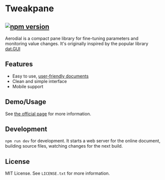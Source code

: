 # Tweakpane
[![npm version](https://badge.fury.io/js/aerodial.svg)](https://badge.fury.io/js/aerodial)
--------

Aerodial is a compact pane library for fine-tuning parameters and monitoring
value changes. It's originally inspired by the popular library [dat.GUI][]


## Features
- Easy to use, [user-friendly documents][documents]
- Clean and simple interface
- Mobile support

## Demo/Usage
See [the official page][documents] for more information.


## Development
`npm run dev` for development. It starts a web server for the online document,
building source files, watching changes for the next build.


## License
MIT License. See `LICENSE.txt` for more information.

[dat.GUI]: https://workshop.chromeexperiments.com/examples/gui/
[documents]: https://www.mechanikadesign.com/aerodial/